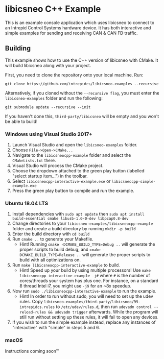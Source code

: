 # libicsneo C++ Example

This is an example console application which uses libicsneo to connect to an Intrepid Control Systems hardware device. It has both interactive and simple examples for sending and receiving CAN & CAN FD traffic.

## Building

This example shows how to use the C++ version of libicsneo with CMake. It will build libicsneo along with your project.

First, you need to clone the repository onto your local machine. Run:

```shell
git clone https://github.com/intrepidcs/libicsneo-examples --recursive
```

Alternatively, if you cloned without the `--recursive flag`, you must enter the `libicsneo-examples` folder and run the following:

```shell
git submodule update --recursive --init
```

If you haven't done this, `third-party/libicsneo` will be empty and you won't be able to build!

### Windows using Visual Studio 2017+

1. Launch Visual Studio and open the `libicsneo-examples` folder.
2. Choose `File->Open->CMake...`
3. Navigate to the `libicsneocpp-example` folder and select the `CMakeLists.txt` there.
4. Visual Studio will process the CMake project.
5. Choose the dropdown attached to the green play button (labelled "select startup item...") in the toolbar.
6. Select `libicsneocpp-interactive-example.exe` or `libicsneocpp-simple-example.exe`
7. Press the green play button to compile and run the example.

### Ubuntu 18.04 LTS

1. Install dependencies with `sudo apt update` then `sudo apt install build-essential cmake libusb-1.0-0-dev libpcap0.8-dev`
2. Change directories to your `libicsneo-examples/libicsneocpp-example` folder and create a build directory by running `mkdir -p build`
3. Enter the build directory with `cd build`
4. Run `cmake ..` to generate your Makefile.
    * Hint! Running `cmake -DCMAKE_BUILD_TYPE=Debug ..` will generate the proper scripts to build debug, and `cmake -DCMAKE_BUILD_TYPE=Release ..` will generate the proper scripts to build with all optimizations on.
5. Run `make libicsneocpp-interactive-example` to build.
    * Hint! Speed up your build by using multiple processors! Use `make libicsneocpp-interactive-example -j#` where `#` is the number of cores/threads your system has plus one. For instance, on a standard 8 thread Intel i7, you might use `-j9` for an ~8x speedup.
6. Now run `sudo ./libicsneocpp-interactive-example` to run the example.
    * Hint! In order to run without sudo, you will need to set up the udev rules. Copy `libicsneo-examples/third-party/libicsneo/99-intrepidcs.rules` to `/etc/udev/rules.d`, then run `udevadm control --reload-rules && udevadm trigger` afterwards. While the program will still run without setting up these rules, it will fail to open any devices.
7. If you wish to run the simple example instead, replace any instances of "interactive" with "simple" in steps 5 and 6.

### macOS

Instructions coming soon&trade;
